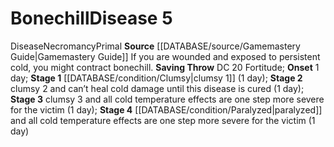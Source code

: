 ﻿---
id: '8'
level: '5'
name: Bonechill
onset: 1 day
rarity: Common
saving_throw: DC 20 Fortitude
school: Necromancy
source: '[[DATABASE/source/Gamemastery Guide|Gamemastery Guide]]'
stage: "Stage 1: clumsy 1 (1 day)Stage 2: clumsy 2 and can\u2019t heal cold damage\
  \ until this disease is cured (1 day)Stage 3: clumsy 3 and all cold temperature\
  \ effects are onestep more severe for the victim (1 day)Stage 4: paralyzed and all\
  \ cold temperature effects areone step more severe for the victim (1 day)"
trait:
- '[[DATABASE/trait/Disease|Disease]]'
- '[[DATABASE/trait/Necromancy|Necromancy]]'
- '[[DATABASE/trait/Primal|Primal]]'
type: Disease

---
# Bonechill<span class="item-type">Disease 5</span>

<span class="item-trait">Disease</span><span class="item-trait">Necromancy</span><span class="item-trait">Primal</span>
**Source** [[DATABASE/source/Gamemastery Guide|Gamemastery Guide]]
If you are wounded and exposed to persistent cold, you might contract bonechill.
**Saving Throw** DC 20 Fortitude; **Onset** 1 day; **Stage 1** [[DATABASE/condition/Clumsy|clumsy 1]] (1 day); **Stage 2** clumsy 2 and can’t heal cold damage until this disease is cured (1 day); **Stage 3** clumsy 3 and all cold temperature effects are one step more severe for the victim (1 day); **Stage 4** [[DATABASE/condition/Paralyzed|paralyzed]] and all cold temperature effects are one step more severe for the victim (1 day)